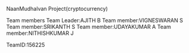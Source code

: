 NaanMudhalvan Project(cryptocurrency)

Team members
Team Leader:AJITH B
Team member:VIGNESWARAN S 
Team member:SRIKANTH S
Team member:UDAYAKUMAR A
Team member:NITHISHKUMAR J

TeamID:156225
